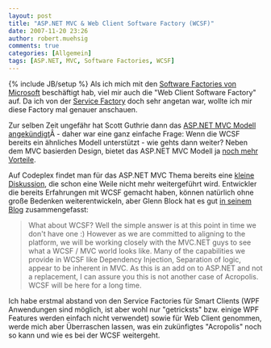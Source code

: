 ```yaml
---
layout: post
title: "ASP.NET MVC & Web Client Software Factory (WCSF)"
date: 2007-11-20 23:26
author: robert.muehsig
comments: true
categories: [Allgemein]
tags: [ASP.NET, MVC, Software Factories, WCSF]
---
```

{% include JB/setup %}
Als ich mich mit den <a target="_blank" href="http://code-inside.de/blog/artikel/howto-microsoft-patterns-practices-software-factories-verstehen/">Software Factories von Microsoft</a> beschäftigt hab, viel mir auch die "Web Client Software Factory" auf. Da ich von der <a target="_blank" href="http://code-inside.de/blog/artikel/howto-microsoft-pp-web-service-factory-service-factory-teil-3-praktisches-hello-world/">Service Factory</a> doch sehr angetan war, wollte ich mir diese Factory mal genauer anschauen.

Zur selben Zeit ungefähr hat Scott Guthrie dann das <a target="_blank" href="http://weblogs.asp.net/scottgu/archive/2007/10/14/asp-net-mvc-framework.aspx">ASP.NET MVC Modell angekündigt</a>Â - daher war eine ganz einfache Frage: Wenn die WCSF bereits ein ähnliches Modell unterstützt - wie gehts dann weiter? Neben dem MVC basierden Design, bietet das ASP.NET MVC Modell ja <a target="_blank" href="http://weblogs.asp.net/scottgu/archive/2007/10/14/asp-net-mvc-framework.aspx">noch mehr Vorteile</a>.

Auf Codeplex findet man für das ASP.NET MVC Thema bereits eine <a target="_blank" href="http://www.codeplex.com/websf/Thread/View.aspx?ThreadId=16460">kleine Diskussion</a>, die schon eine Weile nicht mehr weitergeführt wird.
Entwickler die bereits Erfahrungen mit WCSF gemacht haben, können natürlich ohne große Bedenken weiterentwickeln, aber Glenn Block hat es gut <a target="_blank" href="http://blogs.msdn.com/gblock/archive/2007/10/07/alt-net-headline-mvc-for-asp-net-is-coming.aspx">in seinem Blog</a> zusammengefasst:
<blockquote>What about WCSF? Well the simple answer is at this point in time we don't have one :) However as we are committed to aligning to the platform, we will be working closely with the MVC.NET guys to see what a WCSF / MVC world looks like. Many of the capabilities we provide in WCSF like Dependency Injection, Separation of logic, appear to be inherent in MVC. As this is an add on to ASP.NET and not a replacement, I can assure you this is not another case of Acropolis. WCSF will be here for a long time.</blockquote>
Ich habe erstmal abstand von den Service Factories für Smart Clients (WPF Anwendungen sind möglich, ist aber wohl nur "getricksts" bzw. einige WPF Features werden einfach nicht verwendet) sowie für Web Client genommen, werde mich aber Überraschen lassen, was ein zukünfigtes "Acropolis" noch so kann und wie es bei der WCSF weitergeht.
